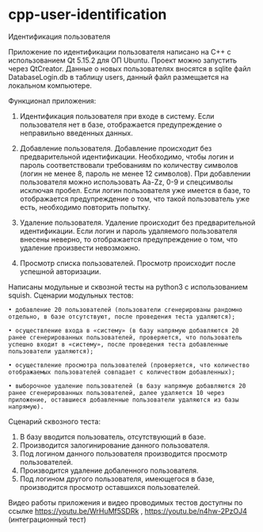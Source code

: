 # cpp-user-identification
Идентификация пользователя

Приложение по идентификации пользователя написано на C++ с использованием Qt 5.15.2 для ОП Ubuntu. Проект можно запустить через QtCreator.
Данные о новых пользователях вносятся в sqlite файл DatabaseLogin.db в таблицу users, данный файл размещается на локальном компьютере. 

Функционал приложения:
1. Идентификация пользователя при входе в систему. Если пользователя нет в базе, отображается предупреждение о неправильно введенных данных.

2. Добавление пользователя. Добавление происходит без предварительной идентификации. Необходимо, чтобы логин и пароль соответствовали требованиям по количеству символов (логин не менее 8, пароль не менее 12 символов). При добавлении пользователя можно использовать Aa-Zz, 0-9 и спецсимволы исключая пробел. Если логин пользователя уже имеется в базе, то отображается предупреждение о том, что такой пользователь уже есть, необходимо повторить попытку.

3. Удаление пользователя. Удаление происходит без предварительной идентификации. Если логин и пароль удаляемого пользователя внесены неверно, то отображается предупреждение о том, что удаление произвести невозможно.

4. Просмотр списка пользователей. Просмотр происходит после успешной авторизации.

Написаны модульные и сквозной тесты на python3 с использованием squish.
Сценарии модульных тестов:

    • добавление 20 пользователей (пользователи сгенерированы рандомно отдельно, в базе отсутствуют, после проведения теста удаляются);
    
    • осуществление входа в «систему» (в базу напрямую добавляются 20 ранее сгенерированных пользователей, проверяется, что пользователь успешно входит в «систему», после проведения теста добавленные пользователи удаляются);
    
    • осуществление просмотра пользователей (проверяется, что количество отображаемых пользователей совпадает с количеством добавленных);
    
    • выборочное удаление пользователей (в базу напрямую добавляются 20 ранее сгенерированных пользователей, далее удаляется 10 через приложение, оставшиеся добавленные пользователи удаляются из базы напрямую).
    
Сценарий сквозного теста:
1. В базу вводится пользователь, отсутствующий в базе.
2. Производится залогинирование данного пользователя.
3. Под логином данного пользователя производится просмотр пользователей.
4. Производится удаление добаленного пользователя.
5. Под логином другого пользователя, имеющегося в базе, производится просмотр оставшихся пользователей.

Видео работы приложения и видео проводимых тестов доступны по ссылке https://youtu.be/WrHuMf5SDRk , https://youtu.be/n4hw-2PzOJ4 (интеграционный тест)
